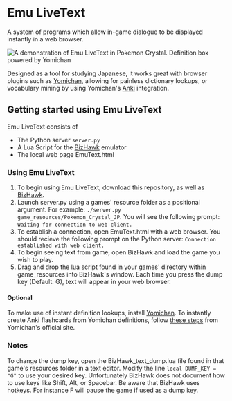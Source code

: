 # Emu LiveText
A system of programs which allow in-game dialogue to be displayed instantly in a web browser.

![A demonstration of Emu LiveText in Pokemon Crystal. Definition box powered by Yomichan](https://github.com/j-ac/EmuText/assets/83185117/afd11325-9801-43cf-8764-ed9eb0483bde)


Designed as a tool for studying Japanese, it works great with browser plugins such as [Yomichan](https://foosoft.net/projects/yomichan/), allowing for painless dictionary lookups, or
vocabulary mining by using Yomichan's [Anki](https://apps.ankiweb.net/) integration.

## Getting started using Emu LiveText

Emu LiveText consists of
- The Python server `server.py`
- A Lua Script for the [BizHawk](https://github.com/TASEmulators/BizHawk/releases) emulator
- The local web page EmuText.html

### Using Emu LiveText
1. To begin using Emu LiveText, download this repository, as well as [BizHawk](https://github.com/TASEmulators/BizHawk/releases).
2. Launch server.py using a games' resource folder as a positional argument. For example:
`./server.py game_resources/Pokemon_Crystal_JP`. You will see the following prompt: `Waiting for connection to web client.`
3. To establish a connection, open EmuText.html with a web browser. You should recieve the following prompt on the Python server: `Connection established with web client.`
4. To begin seeing text from game, open BizHawk and load the game you wish to play.
5.  Drag and drop the lua script found in your games' directory within game_resources into BizHawk's window.
Each time you press the dump key (Default: G), text will appear in your web browser.

#### Optional
To make use of instant definition lookups, install [Yomichan](https://foosoft.net/projects/yomichan/). To instantly create Anki flashcards from Yomichan definitions, follow
[these steps](https://foosoft.net/projects/anki-connect/) from Yomichan's official site.

### Notes
To change the dump key, open the BizHawk_text_dump.lua file found in that game's resources folder in a text editor. Modify the line
`local DUMP_KEY = "G"` to use your desired key. Unfortunately BizHawk does not document how to use keys like Shift, Alt, or Spacebar. Be aware that
BizHawk uses hotkeys. For instance F will pause the game if used as a dump key.











